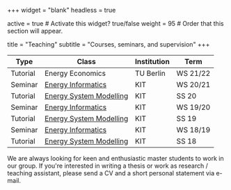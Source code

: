 +++
widget = "blank"
headless = true

active = true  # Activate this widget? true/false
weight = 95  # Order that this section will appear.

title = "Teaching"
subtitle = "Courses, seminars, and supervision"
+++

<!-- ## Courses and Seminars -->

| Type | Class | Institution | Term |
|---------|--------|------------|-----|
| Tutorial | Energy Economics | TU Berlin | WS 21/22 |
| Seminar | [Energy Informatics](https://i11www.iti.kit.edu/teaching/winter2020/energieinformatikseminar/index)  | KIT | WS 20/21 |
| Tutorial | [Energy System Modelling](https://nworbmot.org/courses/esm-2020/) | KIT | SS 20 |
| Seminar | [Energy Informatics](https://i11www.iti.kit.edu/teaching/winter2019/energieinformatikseminar/index) | KIT | WS 19/20 |
| Tutorial | [Energy System Modelling](https://nworbmot.org/courses/esm-2019/) | KIT | SS 19 |
| Seminar | [Energy Informatics](https://i11www.iti.kit.edu/teaching/winter2018/energieseminar/index) | KIT | WS 18/19 |
| Tutorial | [Energy System Modelling](https://nworbmot.org/courses/esm-2018/) | KIT | SS 18 |

We are always looking for keen and enthusiastic master students to work in our group.
If you're interested in writing a thesis or work as research / teaching assistant,
please send a CV and a short personal statement via e-mail. 

<!-- ## Thesis Opportunities

* **Master:** [Comparison of Open-Source Tools for  Renewable Energy Time Series Generation](https://atlite.readthedocs.io)
* **Master:** [Dynamic Line Rating in Renewable Power System Models](https://www.sciencedirect.com/science/article/abs/pii/S1364032118302119)
* **Master:** [Offshore Wind Generation in the North Sea -- Hubs and Floating Turbines](https://doi.org/10.1016/j.renene.2016.03.038)
* **Master:** [Comparison of Multiple Open European Transmission Network Datasets](https://github.com/pypsa/gridkit)
* **Master:** [Wave Energy Converters in Low-Emission Power System Models](https://www.tudelft.nl/en/staff/g.lavidas/) (potential cooperation with TU Delft)
* **Master:** [Meteorology and Energy System Models -- Extreme Weather Events](https://www.adv-sci-res.net/16/119/2019/) (cooperation with KIT Institute of Meteorology and Climate Research, Troposphere Research)
* **Master:** [Various Graph Theoretical Topics Relating to Network Flows in Energy System Models](https://i11www.iti.kit.edu/) (potential cooperation with KIT Institute of Theoretical Informatics)

## Previous and Ongoing Projects

* **Master**: [Optimizing the Distributed Storage Problem using Time-Expanded Network Flow (with ITI)](https://www.pearson.com/us/higher-education/program/Ahuja-Network-Flows-Theory-Algorithms-and-Applications/PGM148966.html), KIT, *2020*
* **Project**: [Topology-based Heuristics for N-1 Security-constrained Linear Optimal Power Flow](https://pypsa.readthedocs.io/en/latest/contingency_analysis.html), KIT, *2020*
* **Master**: [Gas Transmission Network Modelling – Sector-coupling in Highly Renewable Energy Systems](https://www.iai.kit.edu/2552_2588.php), KIT, *2020*
* **Seminar**: [Economic Benefits and computational challenges of coordinated capacity expansion planning for renewable energy systems](http://go.wiwi.kit.edu/EI-WS2019-20), KIT, *2019*
* **Master**: [Power Transmission Loss Modelling in European-scale Energy System Optimisation](https://www.iai.kit.edu/2552_2589.php), KIT, *2019*
* **Seminar**: Automatic Selection Methods for Candidate Lines in Transmission Expansion Planning, KIT, *2018*
* **Master**: Selection and Evaluation of Possible Renewable Energy Import Options for the Transport Sector, Fraunhofer ISI, *2018*
* **Master**: Use of Renewable Synthetic Fuels in Decarbonised Shipping and Aviation,Fraunhofer ISI, *2018* -->
